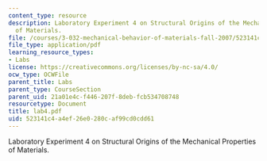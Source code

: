 ```yaml
---
content_type: resource
description: Laboratory Experiment 4 on Structural Origins of the Mechanical Properties
  of Materials.
file: /courses/3-032-mechanical-behavior-of-materials-fall-2007/523141c4a4ef26e0280caf99cd0cdd61_lab4.pdf
file_type: application/pdf
learning_resource_types:
- Labs
license: https://creativecommons.org/licenses/by-nc-sa/4.0/
ocw_type: OCWFile
parent_title: Labs
parent_type: CourseSection
parent_uid: 21a01e4c-f446-207f-8deb-fcb534708748
resourcetype: Document
title: lab4.pdf
uid: 523141c4-a4ef-26e0-280c-af99cd0cdd61
---
```

Laboratory Experiment 4 on Structural Origins of the Mechanical Properties of Materials.